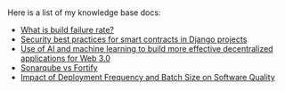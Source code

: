 
#

Here is a list of my knowledge base docs:

- [What is build failure rate?](https://www.aviator.co/blog/build-failure-rate/)
- [Security best practices for smart contracts in Django projects](https://dev.to/tallnerd/security-best-practices-for-smart-contracts-in-django-projects-4861)
- [Use of AI and machine learning to build more effective decentralized applications for Web 3.0](https://dev.to/tallnerd/use-of-ai-and-machine-learning-to-build-more-effective-decentralized-applications-for-web3-322a)
- [Sonarqube vs Fortify](https://www.aviator.co/blog/sonarqube-vs-fortify/)
- [Impact of Deployment Frequency and Batch Size on  Software Quality](https://www.aviator.co/blog/impact-of-deployment-frequency-and-batch-size-on-software-quality/)
